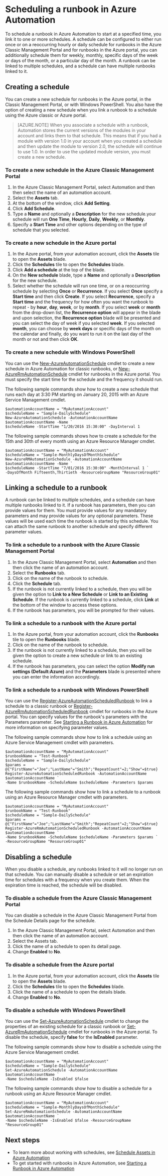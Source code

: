 ﻿<properties
    pageTitle="Scheduling a runbook in Azure Automation | Azure"
    description="Describes how to create a schedule in Azure Automation so that you can automatically start a runbook at a particular time or on a recurring schedule."
    services="automation"
    documentationcenter=""
    author="mgoedtel"
    manager="jwhit"
    editor="tysonn" />
<tags
    ms.assetid="710979ff-99d8-41e4-ac6d-6bf26b8ea654"
    ms.service="automation"
    ms.devlang="na"
    ms.topic="article"
    ms.tgt_pltfrm="na"
    ms.workload="infrastructure-services"
    ms.date="08/05/2016"
    wacn.date=""
    ms.author="bwren" />

# Scheduling a runbook in Azure Automation
To schedule a runbook in Azure Automation to start at a specified time, you link it to one or more schedules. A schedule can be configured to either run once or on a reoccurring hourly or daily schedule for runbooks in the Azure Classic Management Portal and for runbooks in the Azure portal,  you can additionally schedule them for weekly, monthly, specific days of the week or days of the month, or a particular day of the month.  A runbook can be linked to multiple schedules, and a schedule can have multiple runbooks linked to it.

## Creating a schedule
You can create a new schedule for runbooks in the Azure portal, in the Classic Management Portal, or with Windows PowerShell. You also have the option of creating a new schedule when you link a runbook to a schedule using the Azure classic or Azure portal.

> [AZURE.NOTE]
> When you associate a schedule with a runbook, Automation stores the current versions of the modules in your account and links them to that schedule.  This means that if you had a module with version 1.0 in your account when you created a schedule and then update the module to version 2.0, the schedule will continue to use 1.0.  In order to use the updated module version, you must create a new schedule. 
> 
> 

### To create a new schedule in the Azure Classic Management Portal
1. In the Azure Classic Management Portal, select Automation and then then select the name of an automation account.
2. Select the **Assets** tab.
3. At the bottom of the window, click **Add Setting**.
4. Click **Add Schedule**.
5. Type a **Name** and optionally a **Description** for the new schedule.your schedule will run **One Time**, **Hourly**, **Daily**, **Weekly**, or **Monthly**.
6. Specify a **Start Time** and other options depending on the type of schedule that you selected.

### To create a new schedule in the Azure portal
1. In the Azure portal, from your automation account, click the **Assets** tile to open the **Assets** blade.
2. Click the **Schedules** tile to open the **Schedules** blade.
3. Click **Add a schedule** at the top of the blade.
4. On the **New schedule** blade, type a **Name** and optionally a **Description** for the new schedule.
5. Select whether the schedule will run one time, or on a reoccurring schedule by selecting **Once** or **Recurrence**.  If you select **Once** specify a **Start time** and then click **Create**.  If you select **Recurrence**, specify a **Start time** and the frequency for how often you want the runbook to repeat - by **hour**, **day**, **week**, or by **month**.  If you select **week** or **month** from the drop-down list, the **Recurrence option** will appear in the blade and upon selection, the **Recurrence option** blade will be presented and you can select the day of week if you selected **week**.  If you selected **month**, you can choose by **week days** or specific days of the month on the calendar and finally, do you want to run it on the last day of the month or not and then click **OK**.   

### To create a new schedule with Windows PowerShell
You can use the [New-AzureAutomationSchedule](http://msdn.microsoft.com/zh-cn/library/azure/dn690271.aspx) cmdlet to create a new schedule in Azure Automation for classic runbooks, or [New-AzureRmAutomationSchedule](https://msdn.microsoft.com/zh-cn/library/mt603577.aspx) cmdlet for runbooks in the Azure portal. You must specify the start time for the schedule and the frequency it should run.

The following sample commands show how to create a new schedule that runs each day at 3:30 PM starting on January 20, 2015 with an Azure Service Management cmdlet.

    $automationAccountName = "MyAutomationAccount"
    $scheduleName = "Sample-DailySchedule"
    New-AzureAutomationSchedule -AutomationAccountName $automationAccountName -Name `
    $scheduleName -StartTime "1/20/2016 15:30:00" -DayInterval 1

The following sample commands shows how to create a schedule for the 15th and 30th of every month using an Azure Resource Manager cmdlet.

    $automationAccountName = "MyAutomationAccount"
    $scheduleName = "Sample-MonthlyDaysOfMonthSchedule"
    New-AzureRMAutomationSchedule -AutomationAccountName $automationAccountName -Name `
    $scheduleName -StartTime "7/01/2016 15:30:00" -MonthInterval 1 `
    -DaysOfMonth Fifteenth,Thirtieth -ResourceGroupName "ResourceGroup01"


## Linking a schedule to a runbook
A runbook can be linked to multiple schedules, and a schedule can have multiple runbooks linked to it. If a runbook has parameters, then you can provide values for them. You must provide values for any mandatory parameters and may provide values for any optional parameters.  These values will be used each time the runbook is started by this schedule.  You can attach the same runbook to another schedule and specify different parameter values.

### To link a schedule to a runbook with the Azure Classic Management Portal
1. In the Azure Classic Management Portal, select **Automation** and then then click the name of an automation account.
2. Select the **Runbooks** tab.
3. Click on the name of the runbook to schedule.
4. Click the **Schedule** tab.
5. If the runbook is not currently linked to a schedule, then you will be given the option to **Link to a New Schedule** or **Link to an Existing Schedule**.  If the runbook is currently linked to a schedule, click **Link** at the bottom of the window to access these options.
6. If the runbook has parameters, you will be prompted for their values.  

### To link a schedule to a runbook with the Azure portal
1. In the Azure portal, from your automation account, click the **Runbooks** tile to open the **Runbooks** blade.
2. Click on the name of the runbook to schedule.
3. If the runbook is not currently linked to a schedule, then you will be given the option to create a new schedule or link to an existing schedule.  
4. If the runbook has parameters, you can select the option **Modify run settings (Default:Azure)** and the **Parameters** blade is presented where you can enter the information accordingly.  

### To link a schedule to a runbook with Windows PowerShell
You can use the [Register-AzureAutomationScheduledRunbook](http://msdn.microsoft.com/zh-cn/library/azure/dn690265.aspx) to link a schedule to a classic runbook or [Register-AzureRmAutomationScheduledRunbook](https://msdn.microsoft.com/zh-cn/library/mt603575.aspx) cmdlet for runbooks in the Azure portal.  You can specify values for the runbook's parameters with the Parameters parameter. See [Starting a Runbook in Azure Automation](/documentation/articles/automation-starting-a-runbook/) for more information on specifying parameter values.

The following sample commands show how to link a schedule using an Azure Service Management cmdlet with parameters.

    $automationAccountName = "MyAutomationAccount"
    $runbookName = "Test-Runbook"
    $scheduleName = "Sample-DailySchedule"
    $params = @{"FirstName"="Joe";"LastName"="Smith";"RepeatCount"=2;"Show"=$true}
    Register-AzureAutomationScheduledRunbook -AutomationAccountName $automationAccountName `
    -Name $runbookName -ScheduleName $scheduleName -Parameters $params

The following sample commands show how to link a schedule to a runbook using an Azure Resource Manager cmdlet with parameters.

    $automationAccountName = "MyAutomationAccount"
    $runbookName = "Test-Runbook"
    $scheduleName = "Sample-DailySchedule"
    $params = @{"FirstName"="Joe";"LastName"="Smith";"RepeatCount"=2;"Show"=$true}
    Register-AzureRmAutomationScheduledRunbook -AutomationAccountName $automationAccountName `
    -Name $runbookName -ScheduleName $scheduleName -Parameters $params `
    -ResourceGroupName "ResourceGroup01"

## Disabling a schedule
When you disable a schedule, any runbooks linked to it will no longer run on that schedule. You can manually disable a schedule or set an expiration time for schedules with a frequency when you create them. When the expiration time is reached, the schedule will be disabled.

### To disable a schedule from the Azure Classic Management Portal
You can disable a schedule in the Azure Classic Management Portal from the Schedule Details page for the schedule.

1. In the Azure Classic Management Portal, select Automation and then then click the name of an automation account.
2. Select the Assets tab.
3. Click the name of a schedule to open its detail page.
4. Change **Enabled** to **No**.

### To disable a schedule from the Azure portal
1. In the Azure portal, from your automation account, click the **Assets** tile to open the **Assets** blade.
2. Click the **Schedules** tile to open the **Schedules** blade.
3. Click the name of a schedule to open the details blade.
4. Change **Enabled** to **No**.

### To disable a schedule with Windows PowerShell
You can use the [Set-AzureAutomationSchedule](http://msdn.microsoft.com/zh-cn/library/azure/dn690270.aspx) cmdlet to change the properties of an existing schedule for a classic runbook or [Set-AzureRmAutomationSchedule](https://msdn.microsoft.com/zh-cn/library/mt603566.aspx) cmdlet for runbooks in the Azure portal. To disable the schedule, specify **false** for the **IsEnabled** parameter.

The following sample commands show how to disable a schedule using the Azure Service Management cmdlet.

    $automationAccountName = "MyAutomationAccount"
    $scheduleName = "Sample-DailySchedule"
    Set-AzureAutomationSchedule -AutomationAccountName $automationAccountName `
    -Name $scheduleName -IsEnabled $false

The following sample commands show how to disable a schedule for a runbook using an Azure Resource Manager cmdlet.

    $automationAccountName = "MyAutomationAccount"
    $scheduleName = "Sample-MonthlyDaysOfMonthSchedule"
    Set-AzureRmAutomationSchedule -AutomationAccountName $automationAccountName `
    -Name $scheduleName -IsEnabled $false -ResourceGroupName "ResourceGroup01"


## Next steps
* To learn more about working with schedules, see [Schedule Assets in Azure Automation](/documentation/articles/automation-schedules/)
* To get started with runbooks in Azure Automation, see [Starting a Runbook in Azure Automation](/documentation/articles/automation-starting-a-runbook/) 

